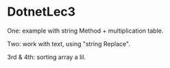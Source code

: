 # DotnetLec3
One: example with string Method + multiplication table.

Two: work with text, using "string Replace".

3rd & 4th: sorting array a lil.
